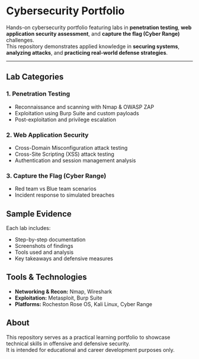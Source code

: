 # Cybersecurity Portfolio

Hands-on cybersecurity portfolio featuring labs in **penetration testing**, **web application security assessment**, and **capture the flag (Cyber Range)** challenges.  
This repository demonstrates applied knowledge in **securing systems**, **analyzing attacks**, and **practicing real-world defense strategies**.  

---

## Lab Categories

### 1. Penetration Testing
- Reconnaissance and scanning with Nmap & OWASP ZAP
- Exploitation using Burp Suite and custom payloads
- Post-exploitation and privilege escalation

### 2. Web Application Security
- Cross-Domain Misconfiguration attack testing
- Cross-Site Scripting (XSS) attack testing
- Authentication and session management analysis

### 3. Capture the Flag (Cyber Range)
- Red team vs Blue team scenarios
- Incident response to simulated breaches

## Sample Evidence
Each lab includes:
- Step-by-step documentation
- Screenshots of findings
- Tools used and analysis
- Key takeaways and defensive measures

## Tools & Technologies
- **Networking & Recon:** Nmap, Wireshark  
- **Exploitation:** Metasploit, Burp Suite    
- **Platforms:** Rocheston Rose OS, Kali Linux, Cyber Range  

## About
This repository serves as a practical learning portfolio to showcase technical skills in offensive and defensive security.  
It is intended for educational and career development purposes only.
